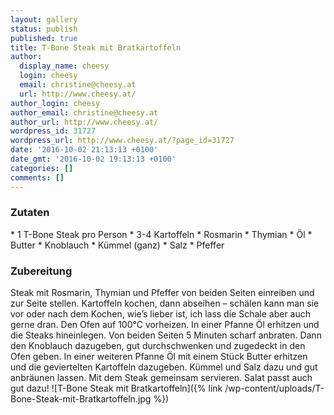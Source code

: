 ```yaml
---
layout: gallery
status: publish
published: true
title: T-Bone Steak mit Bratkartoffeln
author:
  display_name: cheesy
  login: cheesy
  email: christine@cheesy.at
  url: http://www.cheesy.at/
author_login: cheesy
author_email: christine@cheesy.at
author_url: http://www.cheesy.at/
wordpress_id: 31727
wordpress_url: http://www.cheesy.at/?page_id=31727
date: '2016-10-02 21:13:13 +0100'
date_gmt: '2016-10-02 19:13:13 +0100'
categories: []
comments: []
---
```

### Zutaten
\* 1 T-Bone Steak pro Person
\* 3-4 Kartoffeln
\* Rosmarin
\* Thymian
\* Öl
\* Butter
\* Knoblauch
\* Kümmel (ganz)
\* Salz
\* Pfeffer
### Zubereitung
Steak mit Rosmarin, Thymian und Pfeffer von beiden Seiten einreiben und zur Seite stellen. Kartoffeln kochen, dann abseihen – schälen kann man sie vor oder nach dem Kochen, wie’s lieber ist, ich lass die Schale aber auch gerne dran. Den Ofen auf 100°C vorheizen. In einer Pfanne Öl erhitzen und die Steaks hineinlegen. Von beiden Seiten 5 Minuten scharf anbraten. Dann den Knoblauch dazugeben, gut durchschwenken und zugedeckt in den Ofen geben. In einer weiteren Pfanne Öl mit einem Stück Butter erhitzen und die geviertelten Kartoffeln dazugeben. Kümmel und Salz dazu und gut anbräunen lassen. Mit dem Steak gemeinsam servieren. Salat passt auch gut dazu!
![T-Bone Steak mit Bratkartoffeln]({% link /wp-content/uploads/T-Bone-Steak-mit-Bratkartoffeln.jpg %})

